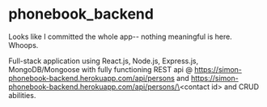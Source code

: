# phonebook_backend

Looks like I committed the whole app-- nothing meaningful is here. Whoops. 


Full-stack application using React.js, Node.js, Express.js, MongoDB/Mongoose with fully functioning REST api @ https://simon-phonebook-backend.herokuapp.com/api/persons and https://simon-phonebook-backend.herokuapp.com/api/persons/\<contact id\> and CRUD abilities. 

